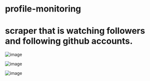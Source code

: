 # profile-monitoring
# scraper that is watching followers and following github accounts.

![image](https://user-images.githubusercontent.com/122087457/229375945-ceef6690-4c7b-45c0-8ba9-9045191593e6.png)

![image](https://user-images.githubusercontent.com/122087457/229375953-85226acb-cdba-46c8-9098-d454e87e36ae.png)

![image](https://user-images.githubusercontent.com/122087457/229375967-baa59858-8f8b-411d-bfc3-3071bf168db7.png)
